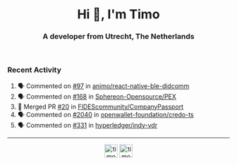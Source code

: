 <h1 align="center">Hi 👋, I'm Timo</h1>
<h3 align="center">A developer from Utrecht, The Netherlands</h3>
<br/>
<!-- https://github.com/rahuldkjain/github-profile-readme-generator --!>

<!--  <p align="left"><img src="https://github-readme-stats.vercel.app/api?username=timoglastra&show_icons=true&count_private=true&" alt="timoglastra" /></p> --!>

<!--
Github language stats
<p align="left"><img src="https://github-readme-stats.vercel.app/api/top-langs/?username=timoglastra&layout=compact" alt="timoglastra" /><p>
-->

<!-- Codestats language stats -->
<!-- <p align="left"><img src="https://codestats-readme.vercel.app/api/top-langs/?username=timoglastra&layout=compact&language_count=12" alt="timoglastra" /><p>    --!>
  
<h3>Recent Activity</h3>

<!--START_SECTION:activity-->
1. 🗣 Commented on [#97](https://github.com/animo/react-native-ble-didcomm/pull/97#issuecomment-2371130501) in [animo/react-native-ble-didcomm](https://github.com/animo/react-native-ble-didcomm)
2. 🗣 Commented on [#168](https://github.com/Sphereon-Opensource/PEX/pull/168#issuecomment-2371123604) in [Sphereon-Opensource/PEX](https://github.com/Sphereon-Opensource/PEX)
3. 🎉 Merged PR [#20](https://github.com/FIDEScommunity/CompanyPassport/pull/20) in [FIDEScommunity/CompanyPassport](https://github.com/FIDEScommunity/CompanyPassport)
4. 🗣 Commented on [#2040](https://github.com/openwallet-foundation/credo-ts/issues/2040#issuecomment-2365022216) in [openwallet-foundation/credo-ts](https://github.com/openwallet-foundation/credo-ts)
5. 🗣 Commented on [#331](https://github.com/hyperledger/indy-vdr/pull/331#issuecomment-2361326690) in [hyperledger/indy-vdr](https://github.com/hyperledger/indy-vdr)
<!--END_SECTION:activity-->

---

<p align="center">
<a href="https://twitter.com/timoglastra" target="blank"><img align="center" src="https://cdn.jsdelivr.net/npm/simple-icons@3.0.1/icons/twitter.svg" alt="timoglastra" height="30" width="30" /></a>
<a href="https://linkedin.com/in/timoglastra" target="blank"><img align="center" src="https://cdn.jsdelivr.net/npm/simple-icons@3.0.1/icons/linkedin.svg" alt="timoglastra" height="30" width="30" /></a>
</p>




